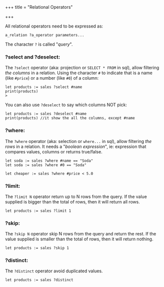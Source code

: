+++
title = "Relational Operators"

+++

All relational operators need to be expressed as:

```tablam
a_relation ?a_operator parameters...
```

The character `?` is called "*query*".

### ?select and ?deselect:

The `?select` operator (aka: projection or `SELECT * FROM` in sql), allow filtering *the columns* in a relation. Using the character `#` to indicate that is a name (like `#price`) or a number (like `#0`) of a column:

```tablam
let products := sales ?select #name
print(products)
> 
```

You can also use `?deselect` to say which columns NOT pick:

```tablam
let products := sales ?deselect #name
print(products) //it show the all the columns, except #name
```

### ?where:

The `?where` operator (aka: selection or `where...` in sql), allow filtering *the rows* in a relation. It needs a "*boolean expression*", ie: expression that compares values, columns or returns true/false.

```tablam
let soda := sales ?where #name == "Soda"
let soda := sales ?where #0 == "Soda"

let cheaper := sales ?where #price < 5.0

```

### ?limit:

The `?limit N` operator return up to N rows from the query. If the value supplied is bigger than the total of rows, then it will return all rows.

```tablam
let products := sales ?limit 1
```

### ?skip:

The `?skip N` operator skip N rows from the query and return the rest. If the value supplied is smaller than the total of rows, then it will return nothing.

```tablam
let products := sales ?skip 1
```

### ?distinct:

The `?distinct` operator avoid duplicated values.

```tablam
let products := sales ?distinct
```

